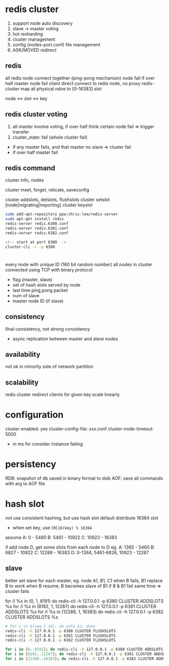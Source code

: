 # redis cluster
1. support node auto discovery
2. slave -> master voting
3. hot resharding
4. cluster management
5. config (nodes-port.conf) file management
6. ASK/MOVED redirect

## redis 
all redis node connect together (ping-pong mechanism)
node fail if over half master node fail
client direct connect to redis node, no proxy
redis-cluster map all physical ndoe to [0-16383] slot

node <-> slot <-> key

## redis cluster voting
1. all master involve voting, if over half think certain node fail => trigger transfer
2. cluster_state: fail (whole cluster fail)
- if any master fails, and that master no slave => cluster fail
- if over half master fail

## redis command
cluster info, nodes

cluster meet, forget, relicate, saveconfig

cluster addslots, delslots, flushslots
cluster setslot [node|migrating|importing]
cluster keyslot

```bash
sudo add-apt-repository ppa:chris-lea/redis-server
sudo apt-get install redis
redis-server redis.6380.conf
redis-server redis.6381.conf
redis-server redis.6382.conf

<!-- start at port 6380 -->
cluster-cli -c -p 6380
```

# 
every node with unique ID (160 bit random number)
all nodes in cluster connected using TCP with binary protocol 

- flag (master, slave)
- set of hash slots served by node
- last time ping,pong packet
- num of slave 
- master node ID (if slave)


## consistency
final consistency, not strong consistency
- async replication between master and slave nodes

## availability
not ok in minority side of network partition

## scalability
redis cluster redirect clients for given key
scale linearly


# configuration
cluster-enabled: yes
cluster-config-file: xxx.conf
cluster-node-timeout: 5000
- in ms for consider instance failing



# persistency
RDB: snapshot of db saved in binary format to dsik
AOF: save all commands with arg to AOF file


# hash slot
not use consistent hashing, but use hash slot
default distribute 16384 slot
- when set key, use `CRC16(key) % 16384`

assume 
A: 0 - 5460
B: 5461 - 10922
C: 10923 - 16383

if add node D, get some slots from each node to D
eg.
A: 1365 - 5460
B: 6827 - 10922
C: 12288 - 16383
D: 0-1364, 5461-6826, 10923 - 12287

## slave
better set slave for each master, eg. node A1, B1, C1
when B fails, B1 replace B to work
when B resume, B becomes slave of B1
if B & B1 fail same time => cluster fails







for /l %s in (0, 1, 8191) do redis-cli -h 127.0.0.1 -p 6380 CLUSTER ADDSLOTS %s
for /l %s in (8192, 1, 12287) do redis-cli -h 127.0.0.1 -p 6381 CLUSTER ADDSLOTS %s
for /l %s in (12288, 1, 16383) do redis-cli -h 127.0.0.1 -p 6382 CLUSTER ADDSLOTS %s

```bash
# for i in $(seq 5 10); do echo $i; done
redis-cli -h 127.0.0.1 -p 6380 CLUSTER FLUSHSLOTS
redis-cli -h 127.0.0.1 -p 6381 CLUSTER FLUSHSLOTS
redis-cli -h 127.0.0.1 -p 6382 CLUSTER FLUSHSLOTS

for i in {0..8191}; do redis-cli -h 127.0.0.1 -p 6380 CLUSTER ADDSLOTS $i; done
for i in {8192..12287}; do redis-cli -h 127.0.0.1 -p 6381 CLUSTER ADDSLOTS $i; done
for i in {12288..16383}; do redis-cli -h 127.0.0.1 -p 6382 CLUSTER ADDSLOTS $i; done
```

